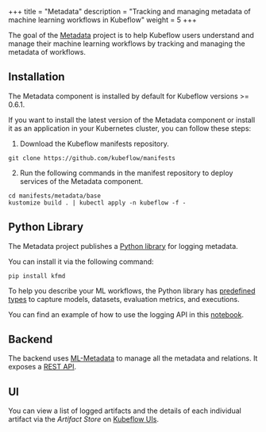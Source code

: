 +++
title = "Metadata"
description = "Tracking and managing metadata of machine learning workflows in Kubeflow"
weight = 5
+++

The goal of the [Metadata](https://github.com/kubeflow/metadata) project is to help Kubeflow users understand and manage their machine learning workflows by tracking and managing the metadata of workflows.

## Installation

The Metadata component is installed by default for Kubeflow versions >= 0.6.1.

If you want to install the latest version of the Metadata component or install it as an application in your Kubernetes cluster, you can follow these steps:

1. Download the Kubeflow manifests repository.
```
git clone https://github.com/kubeflow/manifests
```

2. Run the following commands in the manifest repository to deploy services of the Metadata component.
```
cd manifests/metadata/base
kustomize build . | kubectl apply -n kubeflow -f -
```

## Python Library

The Metadata project publishes a [Python library](https://github.com/kubeflow/metadata/tree/master/sdk/python#python-client) for logging metadata.

You can install it via the following command:
```
pip install kfmd
```

To help you describe your ML workflows, the Python library has [predefined types](https://github.com/kubeflow/metadata/tree/master/schema) to capture models, datasets, evaluation metrics, and executions.

You can find an example of how to use the logging API in this [notebook](https://github.com/kubeflow/metadata/blob/master/sdk/python/demo.ipynb).

## Backend

The backend uses [ML-Metadata](https://github.com/google/ml-metadata/blob/master/g3doc/get_started.md) to manage all the metadata and relations. It exposes a [REST API](/docs/reference/metadata/v1alpha1/kubeflow-metadata-api-spec/).

## UI

You can view a list of logged artifacts and the details of each individual artifact via the _Artifact Store_ on [Kubeflow UIs](https://www.kubeflow.org/docs/other-guides/accessing-uis/).


